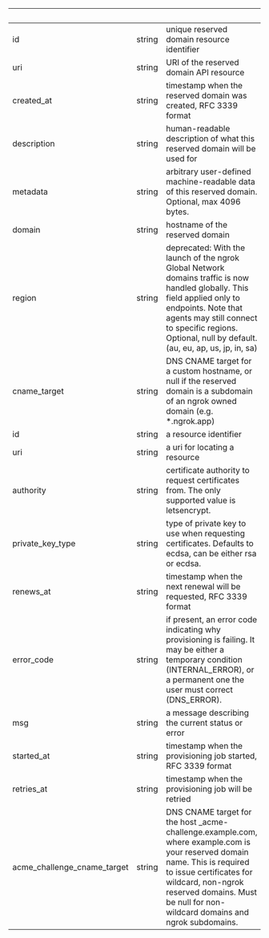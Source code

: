 <!-- Code generated for API Clients. DO NOT EDIT. -->

| &nbsp;                      | &nbsp; | &nbsp;                                                                                                                                                                                                                                                   |
| --------------------------- | ------ | -------------------------------------------------------------------------------------------------------------------------------------------------------------------------------------------------------------------------------------------------------- |
| id                          | string | unique reserved domain resource identifier                                                                                                                                                                                                               |
| uri                         | string | URI of the reserved domain API resource                                                                                                                                                                                                                  |
| created_at                  | string | timestamp when the reserved domain was created, RFC 3339 format                                                                                                                                                                                          |
| description                 | string | human-readable description of what this reserved domain will be used for                                                                                                                                                                                 |
| metadata                    | string | arbitrary user-defined machine-readable data of this reserved domain. Optional, max 4096 bytes.                                                                                                                                                          |
| domain                      | string | hostname of the reserved domain                                                                                                                                                                                                                          |
| region                      | string | deprecated: With the launch of the ngrok Global Network domains traffic is now handled globally. This field applied only to endpoints. Note that agents may still connect to specific regions. Optional, null by default. (au, eu, ap, us, jp, in, sa)   |
| cname_target                | string | DNS CNAME target for a custom hostname, or null if the reserved domain is a subdomain of an ngrok owned domain (e.g. \*.ngrok.app)                                                                                                                       |
| id                          | string | a resource identifier                                                                                                                                                                                                                                    |
| uri                         | string | a uri for locating a resource                                                                                                                                                                                                                            |
| authority                   | string | certificate authority to request certificates from. The only supported value is letsencrypt.                                                                                                                                                             |
| private_key_type            | string | type of private key to use when requesting certificates. Defaults to ecdsa, can be either rsa or ecdsa.                                                                                                                                                  |
| renews_at                   | string | timestamp when the next renewal will be requested, RFC 3339 format                                                                                                                                                                                       |
| error_code                  | string | if present, an error code indicating why provisioning is failing. It may be either a temporary condition (INTERNAL_ERROR), or a permanent one the user must correct (DNS_ERROR).                                                                         |
| msg                         | string | a message describing the current status or error                                                                                                                                                                                                         |
| started_at                  | string | timestamp when the provisioning job started, RFC 3339 format                                                                                                                                                                                             |
| retries_at                  | string | timestamp when the provisioning job will be retried                                                                                                                                                                                                      |
| acme_challenge_cname_target | string | DNS CNAME target for the host \_acme-challenge.example.com, where example.com is your reserved domain name. This is required to issue certificates for wildcard, non-ngrok reserved domains. Must be null for non-wildcard domains and ngrok subdomains. |
